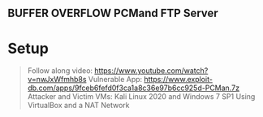 ## BUFFER OVERFLOW PCMand FTP Server

# Setup
> Follow along video: https://www.youtube.com/watch?v=nwJxWfmhb8s
> Vulnerable App: https://www.exploit-db.com/apps/9fceb6fefd0f3ca1a8c36e97b6cc925d-PCMan.7z
> Attacker and Victim VMs: Kali Linux 2020 and Windows 7 SP1
> Using VirtualBox and a NAT Network


